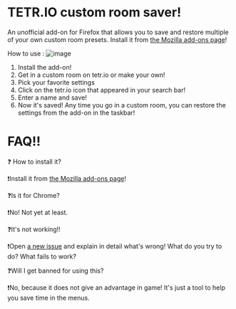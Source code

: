 # TETR.IO custom room saver!
An unofficial add-on for Firefox that allows you to save and restore multiple of your own custom room presets.
Install it from [the Mozilla add-ons page](https://addons.mozilla.org/en-US/firefox/addon/tetr-io-config-saver/)!

How to use :
![image](https://github.com/helloyanis/tetr.io-custom-room-saver/assets/40769776/8cc28ee8-9e1d-444b-ac83-f6b2c2654483)


1. Install the add-on!
2. Get in a custom room on tetr.io or make your own!
3. Pick your favorite settings
4. Click on the tetr.io icon that appeared in your search bar!
5. Enter a name and save!
6. Now it's saved! Any time you go in a custom room, you can restore the settings from the add-on in the taskbar!

# FAQ!!

❓ How to install it?

❗Install it from [the Mozilla add-ons page](https://addons.mozilla.org/en-US/firefox/addon/tetr-io-config-saver/)!

❓Is it for Chrome?

❗No! Not yet at least.

❓It's not working!!

❗Open [a new issue](https://github.com/helloyanis/tetr.io-custom-room-saver/issues/new) and explain in detail what's wrong! What do you try to do? What fails to work?

❓Will I get banned for using this?

❗No, because it does not give an advantage in game! It's just a tool to help you save time in the menus.
